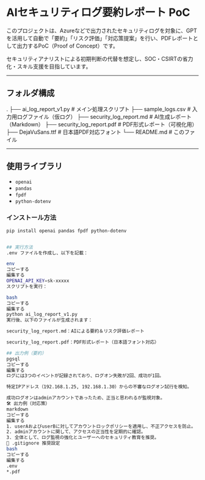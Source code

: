 # AIセキュリティログ要約レポート PoC

このプロジェクトは、Azureなどで出力されたセキュリティログを対象に、GPTを活用して自動で「要約」「リスク評価」「対応策提案」を行い、PDFレポートとして出力するPoC（Proof of Concept）です。

セキュリティアナリストによる初期判断の代替を想定し、SOC・CSIRTの省力化・スキル支援を目指しています。

---

## フォルダ構成

.
├── ai_log_report_v1.py          # メイン処理スクリプト
├── sample_logs.csv              # 入力用ログファイル（仮ログ）
├── security_log_report.md       # AI生成レポート（Markdown）
├── security_log_report.pdf      # PDF形式レポート（可視化用）
├── DejaVuSans.ttf               # 日本語PDF対応フォント
└── README.md                    # このファイル

---

## 使用ライブラリ

- `openai`
- `pandas`
- `fpdf`
- `python-dotenv`

### インストール方法

```bash
pip install openai pandas fpdf python-dotenv


## 実行方法
.env ファイルを作成し、以下を記載：

env
コピーする
編集する
OPENAI_API_KEY=sk-xxxxx
スクリプトを実行：

bash
コピーする
編集する
python ai_log_report_v1.py
実行後、以下のファイルが生成されます：

security_log_report.md：AIによる要約＆リスク評価レポート

security_log_report.pdf：PDF形式レポート（日本語フォント対応）

## 出力例（要約）
pgsql
コピーする
編集する
ログには3つのイベントが記録されており、ログオン失敗が2回、成功が1回。

特定IPアドレス（192.168.1.25, 192.168.1.30）からの不審なログオン試行を検知。

成功ログオンはadminアカウントであったため、正当と思われるが監視対象。
🛠 出力例（対応策）
markdown
コピーする
編集する
1. userAおよびuserBに対してアカウントロックポリシーを適用し、不正アクセスを防止。
2. adminアカウントに関して、アクセスの正当性を定期的に確認。
3. 全体として、ログ監視の強化とユーザーへのセキュリティ教育を推奨。
📌 .gitignore 推奨設定
bash
コピーする
編集する
.env
*.pdf
